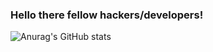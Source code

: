 ### Hello there fellow hackers/developers!

![Anurag's GitHub stats](https://github-readme-stats.vercel.app/api?username=ArkAngeL43&show_icons=true&theme=highcontrast)

<!--
**ArkAngeL43/ArkAngeL43** is a ✨ _special_ ✨ repository because its `README.md` (this file) appears on your GitHub profile.

-   The languages i write in most => Fortran, Golang, Ruby, Perl, C, Python3
-   Newest project                => https://github.com/ArkAngeL43/Red-Rabbit-V4 
-   I’m looking to collaborate on ...
- 🤔 I’m looking for help with ...
- 💬 Ask me about ...
- 📫 How to reach me: ...
- 😄 Pronouns: ...
- ⚡ Fun fact: ...
-->
